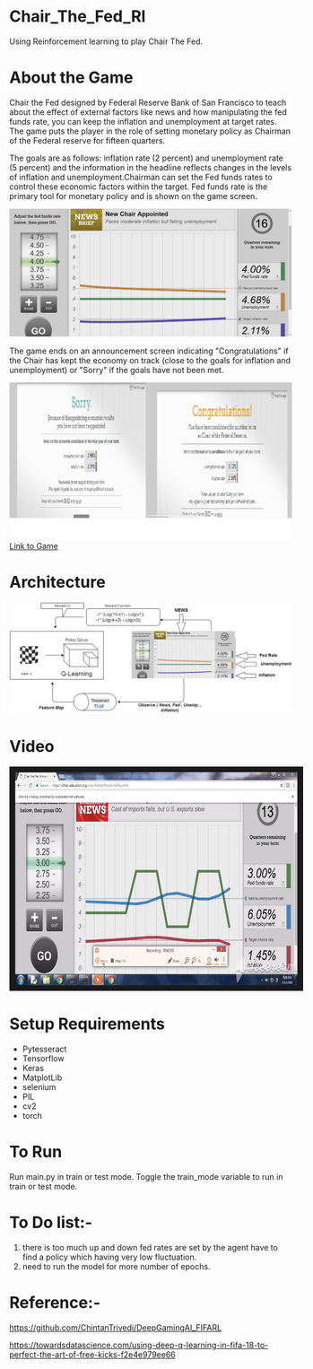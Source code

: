 # Chair_The_Fed_Rl

Using Reinforcement learning to play Chair The Fed.

# About the Game
Chair the Fed designed by Federal Reserve Bank of San Francisco to teach about the effect of external factors like news and how manipulating the fed funds rate, you can keep the inflation and unemployment at target rates. The game puts the player in the role of setting monetary policy as Chairman of the Federal reserve for fifteen quarters. 

The goals are as follows: inflation rate (2 percent) and unemployment rate (5 percent) and the information in the headline reflects changes in the levels of inflation and unemployment.Chairman can set the Fed funds rates to control these economic factors within the target. Fed funds rate is the primary tool for monetary policy and is shown on the game screen.

![alt text](https://github.com/lucky630/Chair_The_Fed_Rl/blob/master/record/hh0.PNG)

The game ends on an announcement screen indicating "Congratulations" if the Chair has kept the economy on track (close to the goals for inflation and unemployment) or "Sorry" if the goals have not been met.

![alt text](https://github.com/lucky630/Chair_The_Fed_Rl/blob/master/record/both.png)
[Link to Game](https://sffed-education.org/chairthefed/WebGamePlay.html)

# Architecture

![alt text](https://github.com/lucky630/Chair_The_Fed_Rl/blob/master/record/arch_diag.jpg)

# Video

<a href="https://youtu.be/vDVLj1d361A" target="_blank"><img src="https://github.com/lucky630/Chair_The_Fed_Rl/blob/master/record/front.png" 
alt="IMAGE ALT TEXT HERE" width="640" height="380" border="10" /></a>


# Setup Requirements
- Pytesseract
- Tensorflow
- Keras
- MatplotLib
- selenium
- PIL
- cv2
- torch

# To Run
Run main.py in train or test mode. Toggle the train_mode variable to run in train or test mode.

# To Do list:-
1. there is too much up and down fed rates are set by the agent have to find a policy which having very low fluctuation.
2. need to run the model for more number of epochs.

# Reference:-
https://github.com/ChintanTrivedi/DeepGamingAI_FIFARL

https://towardsdatascience.com/using-deep-q-learning-in-fifa-18-to-perfect-the-art-of-free-kicks-f2e4e979ee66

